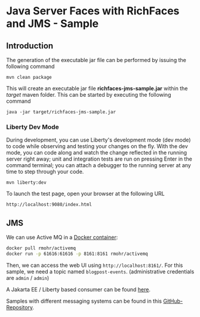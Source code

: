 # Java Server Faces with RichFaces and JMS - Sample

## Introduction

The generation of the executable jar file can be performed by issuing the following command


    mvn clean package

This will create an executable jar file **richfaces-jms-sample.jar** within the _target_ maven folder. This can be started by executing the following command

    java -jar target/richfaces-jms-sample.jar


### Liberty Dev Mode

During development, you can use Liberty's development mode (dev mode) to code while observing and testing your changes on the fly.
With the dev mode, you can code along and watch the change reflected in the running server right away; 
unit and integration tests are run on pressing Enter in the command terminal; you can attach a debugger to the running server at any time to step through your code.

    mvn liberty:dev

To launch the test page, open your browser at the following URL

    http://localhost:9080/index.html  

## JMS

We can use Active MQ in a [Docker container](https://hub.docker.com/r/rmohr/activemq):

```bash
docker pull rmohr/activemq
docker run -p 61616:61616 -p 8161:8161 rmohr/activemq
```

Then, we can access the web UI using `http://localhost:8161/`.
For this sample, we need a topic named `blogpost-events`.
(administrative credentials are `admin` / `admin`)

A Jakarta EE / Liberty based consumer can be found [here](consumer).

Samples with different messaging systems can be found in this 
[GitHub-Repository](https://github.com/ueberfuhr-trainings/messaging-samples).
